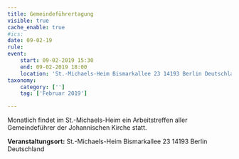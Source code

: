 ```yaml
---
title: Gemeindeführertagung
visible: true
cache_enable: true
#ics: 
date: 09-02-19
rule: 
event:
	start: 09-02-2019 15:30
	end: 09-02-2019 18:00
	location: 'St.-Michaels-Heim Bismarkallee 23 14193 Berlin Deutschland'
taxonomy:
	category: ['']
	tag: ['Februar 2019']

---
```

Monatlich findet im St.-Michaels-Heim ein Arbeitstreffen aller Gemeindeführer der Johannischen Kirche statt.


**Veranstaltungsort:** St.-Michaels-Heim
Bismarkallee 23
14193 Berlin
Deutschland

